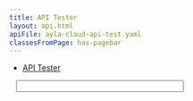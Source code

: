 ```yaml
---
title: API Tester
layout: api.html
apiFile: ayla-cloud-api-test.yaml
classesFromPage: has-pagebar
---
```


<aside id="pagebar" class="d-xl-block collapse">
  <ul>
    <li><a href="#core-title">API Tester</a></li>
  </ul>
</aside>

<div style="padding:0 12px;">
<div class="row mb-3">
<div class="col-auto">
<input id="input-auth-token" class="form-control form-control-sm" type="text" style="width:300px;">
</div>
</div>
</div>

<div id="swagger-ui"></div>
